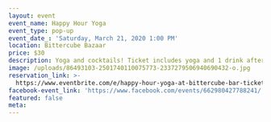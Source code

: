 ```yaml
---
layout: event
event_name: Happy Hour Yoga
event_type: pop-up
event_date_: 'Saturday, March 21, 2020 1:00 PM'
location: Bittercube Bazaar
price: $30
description: Yoga and cocktails! Ticket includes yoga and 1 drink afterwards.
image: /uploads/86493103-2501740110075773-2337279506940690432-o.jpg
reservation_link: >-
  https://www.eventbrite.com/e/happy-hour-yoga-at-bittercube-bar-tickets-95027069523?aff=efbevent&fbclid=IwAR24hvl3KHGcdWz1e095x4wanTsW15rwg0QWEO-qT_6zW47R9eVlo4TAN3Y
facebook-event_link: 'https://www.facebook.com/events/662980427788241/'
featured: false
meta:
---
```


